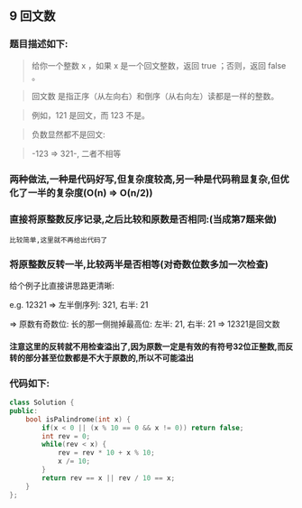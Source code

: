 ## 9 回文数

### 题目描述如下:
> 给你一个整数 x ，如果 x 是一个回文整数，返回 true ；否则，返回 false 。

> 回文数 是指正序（从左向右）和倒序（从右向左）读都是一样的整数。

> 例如，121 是回文，而 123 不是。

> 负数显然都不是回文: 

> -123 => 321-, 二者不相等

### 两种做法,一种是代码好写,但复杂度较高,另一种是代码稍显复杂,但优化了一半的复杂度(O(n) => O(n/2))

### 直接将原整数反序记录,之后比较和原数是否相同:(当成第7题来做)

    比较简单,这里就不再给出代码了

### 将原整数反转一半,比较两半是否相等(对奇数位数多加一次检查)

给个例子比直接讲思路更清晰:

e.g. 12321 => 左半倒序列: 321, 右半: 21

=> 原数有奇数位: 长的那一侧抛掉最高位: 左半: 21, 右半: 21 => 12321是回文数

#### 注意这里的反转就不用检查溢出了,因为原数一定是有效的有符号32位正整数,而反转的部分甚至位数都是不大于原数的,所以不可能溢出

### 代码如下:

``` C++
class Solution {
public:
    bool isPalindrome(int x) {
        if(x < 0 || (x % 10 == 0 && x != 0)) return false;
        int rev = 0;
        while(rev < x) {
            rev = rev * 10 + x % 10;
            x /= 10;
        }
        return rev == x || rev / 10 == x;
    }
};

```